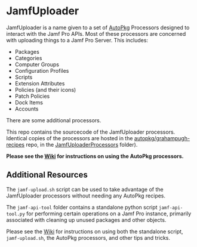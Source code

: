 # JamfUploader

JamfUploader is a name given to a set of [AutoPkg](https://github.com/autopkg/autopkg) Processors designed to interact with the Jamf Pro APIs. Most of these processors are concerned with uploading things to a Jamf Pro Server. This includes:

* Packages
* Categories
* Computer Groups
* Configuration Profiles
* Scripts
* Extension Attributes
* Policies (and their icons)
* Patch Policies
* Dock Items
* Accounts

There are some additional processors.

This repo contains the sourcecode of the JamfUploader processors. Identical copies of the processors are hosted in the [autopkg/grahampugh-recipes](https://github.com/autopkg/grahampugh-recipes) repo, in the [JamfUploaderProcessors](https://github.com/autopkg/grahampugh-recipes/tree/main/JamfUploaderProcessors) folder).

**Please see the [Wiki](https://github.com/grahampugh/jamf-upload/wiki/JamfUploader-AutoPkg-Processors) for instructions on using the AutoPkg processors.**

## Additional Resources

The `jamf-upload.sh` script can be used to take advantage of the JamfUploader processors without needing any AutoPkg recipes.

The `jamf-api-tool` folder contains a standalone python script `jamf-api-tool.py` for performing certain operations on a Jamf Pro instance, primarily associated with cleaning up unused packages and other objects.

Please see the [Wiki](https://github.com/grahampugh/jamf-upload/wiki) for instructions on using both the standalone script, `jamf-upload.sh`, the AutoPkg processors, and other tips and tricks.
